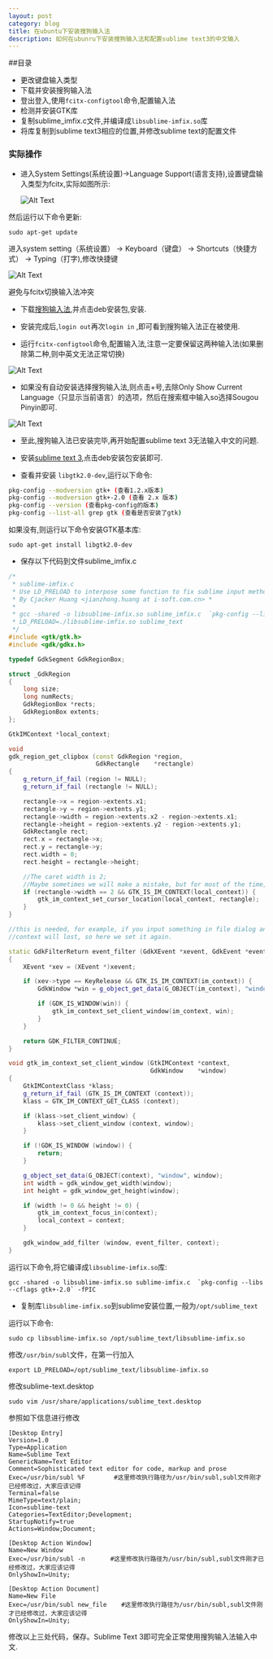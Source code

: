 ```yaml
---
layout: post
category: blog
title: 在ubuntu下安装搜狗输入法
description: 如何在ubunru下安装搜狗输入法和配置sublime text3的中文输入
---
```


##目录

* 更改键盘输入类型
* 下载并安装搜狗输入法
* 登出登入,使用`fcitx-configtool`命令,配置输入法
* 检测并安装GTK库
* 复制sublime_imfix.c文件,并编译成`libsublime-imfix.so`库
* 将库复制到sublime text3相应的位置,并修改sublime text的配置文件

### 实际操作

* 进入System Settings(系统设置)->Language Support(语言支持),设置键盘输入类型为fcitx,实际如图所示:
  
  ![Alt Text](/images/suogouinput_01.png)

然后运行以下命令更新:

	sudo apt-get update

进入system setting（系统设置） -> Keyboard（键盘） -> Shortcuts（快捷方式） -> Typing（打字),修改快捷键

![Alt Text](/images/suogouinput_02.png)

避免与fcitx切换输入法冲突

* 下载[搜狗输入法](http://pinyin.sogou.com/linux/?r=pinyin),并点击deb安装包,安装.

* 安装完成后,`login out`再次`login in` ,即可看到搜狗输入法正在被使用.

* 运行`fcitx-configtool`命令,配置输入法,注意一定要保留这两种输入法(如果删除第二种,则中英文无法正常切换)

 ![Alt Text](/images/suogouinput_03.png)

* 如果没有自动安装选择搜狗输入法,则点击+号,去除Only Show Current Language（只显示当前语言）的选项，然后在搜索框中输入so选择Sougou Pinyin即可.

![Alt Text](/images/suogouinput_04.png)

* 至此,搜狗输入法已安装完毕,再开始配置sublime text 3无法输入中文的问题.
 
* 安装[sublime text 3](https://www.sublimetext.com/3),点击deb安装包安装即可.
 
* 查看并安装 `libgtk2.0-dev`,运行以下命令:

```sh
pkg-config --modversion gtk+ (查看1.2.x版本)
pkg-config --modversion gtk+-2.0 (查看 2.x 版本)
pkg-config --version (查看pkg-config的版本)
pkg-config --list-all grep gtk (查看是否安装了gtk)
```

如果没有,则运行以下命令安装GTK基本库:  

	sudo apt-get install libgtk2.0-dev

 * 保存以下代码到文件sublime_imfix.c

```cpp
/*
 * sublime-imfix.c
 * Use LD_PRELOAD to interpose some function to fix sublime input method support for linux.
 * By Cjacker Huang <jianzhong.huang at i-soft.com.cn> *
 *
 * gcc -shared -o libsublime-imfix.so sublime_imfix.c  `pkg-config --libs --cflags gtk+-2.0` -fPIC
 * LD_PRELOAD=./libsublime-imfix.so sublime_text
 */
#include <gtk/gtk.h>
#include <gdk/gdkx.h>

typedef GdkSegment GdkRegionBox;

struct _GdkRegion
{
    long size;
    long numRects;
    GdkRegionBox *rects;
    GdkRegionBox extents;
};

GtkIMContext *local_context;

void
gdk_region_get_clipbox (const GdkRegion *region,
                        GdkRectangle    *rectangle)
{
    g_return_if_fail (region != NULL);
    g_return_if_fail (rectangle != NULL);

    rectangle->x = region->extents.x1;
    rectangle->y = region->extents.y1;
    rectangle->width = region->extents.x2 - region->extents.x1;
    rectangle->height = region->extents.y2 - region->extents.y1;
    GdkRectangle rect;
    rect.x = rectangle->x;
    rect.y = rectangle->y;
    rect.width = 0;
    rect.height = rectangle->height;

    //The caret width is 2;
    //Maybe sometimes we will make a mistake, but for most of the time, it should be the caret.
    if (rectangle->width == 2 && GTK_IS_IM_CONTEXT(local_context)) {
        gtk_im_context_set_cursor_location(local_context, rectangle);
    }
}

//this is needed, for example, if you input something in file dialog and return back the edit area
//context will lost, so here we set it again.

static GdkFilterReturn event_filter (GdkXEvent *xevent, GdkEvent *event, gpointer im_context)
{
    XEvent *xev = (XEvent *)xevent;

    if (xev->type == KeyRelease && GTK_IS_IM_CONTEXT(im_context)) {
        GdkWindow *win = g_object_get_data(G_OBJECT(im_context), "window");

        if (GDK_IS_WINDOW(win)) {
            gtk_im_context_set_client_window(im_context, win);
        }
    }

    return GDK_FILTER_CONTINUE;
}

void gtk_im_context_set_client_window (GtkIMContext *context,
                                       GdkWindow    *window)
{
    GtkIMContextClass *klass;
    g_return_if_fail (GTK_IS_IM_CONTEXT (context));
    klass = GTK_IM_CONTEXT_GET_CLASS (context);

    if (klass->set_client_window) {
        klass->set_client_window (context, window);
    }

    if (!GDK_IS_WINDOW (window)) {
        return;
    }

    g_object_set_data(G_OBJECT(context), "window", window);
    int width = gdk_window_get_width(window);
    int height = gdk_window_get_height(window);

    if (width != 0 && height != 0) {
        gtk_im_context_focus_in(context);
        local_context = context;
    }

    gdk_window_add_filter (window, event_filter, context);
}
```

运行以下命令,将它编译成`libsublime-imfix.so`库:  

	gcc -shared -o libsublime-imfix.so sublime-imfix.c  `pkg-config --libs --cflags gtk+-2.0` -fPIC

* 复制库`libsublime-imfix.so`到sublime安装位置,一般为`/opt/sublime_text`

运行以下命令:

	sudo cp libsublime-imfix.so /opt/sublime_text/libsublime-imfix.so

修改`/usr/bin/subl`文件，在第一行加入

	export LD_PRELOAD=/opt/sublime_text/libsublime-imfix.so

修改sublime-text.desktop

	sudo vim /usr/share/applications/sublime_text.desktop

参照如下信息进行修改

	[Desktop Entry]
	Version=1.0
	Type=Application
	Name=Sublime Text
	GenericName=Text Editor
	Comment=Sophisticated text editor for code, markup and prose
	Exec=/usr/bin/subl %F        #这里修改执行路径为/usr/bin/subl,subl文件刚才已经修改过，大家应该记得
	Terminal=false
	MimeType=text/plain;        
	Icon=sublime-text
	Categories=TextEditor;Development;
	StartupNotify=true
	Actions=Window;Document;

	[Desktop Action Window]
	Name=New Window
	Exec=/usr/bin/subl -n       #这里修改执行路径为/usr/bin/subl,subl文件刚才已经修改过，大家应该记得
	OnlyShowIn=Unity;

	[Desktop Action Document]
	Name=New File
	Exec=/usr/bin/subl new_file    #这里修改执行路径为/usr/bin/subl,subl文件刚才已经修改过，大家应该记得
	OnlyShowIn=Unity;

修改以上三处代码，保存。Sublime Text 3即可完全正常使用搜狗输入法输入中文.